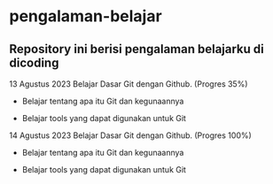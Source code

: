 # pengalaman-belajar
Repository ini berisi pengalaman belajarku di dicoding
--
13 Agustus 2023
Belajar Dasar Git dengan Github. (Progres 35%)

* Belajar tentang apa itu Git dan kegunaannya

* Belajar tools yang dapat digunakan untuk Git

14 Agustus 2023
Belajar Dasar Git dengan Github. (Progres 100%)

* Belajar tentang apa itu Git dan kegunaannya

* Belajar tools yang dapat digunakan untuk Git
